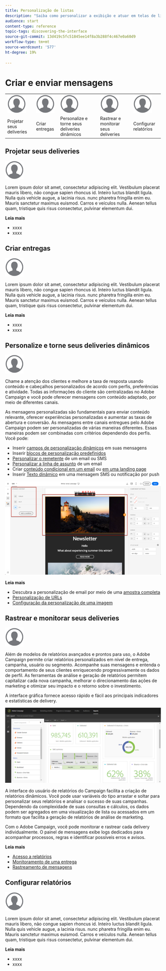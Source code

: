 ```yaml
---
title: Personalização de listas
description: "Saiba como personalizar a exibição e atuar em telas de lista no Adobe Campaign Standard:classificando, filtrando, excluindo ou duplicando elementos. Lista os elementos de exibição das telas de um ou vários recursos fornecidos."
audience: start
content-type: reference
topic-tags: discovering-the-interface
source-git-commit: 13d419c5fc51845ee14f8a3b288f4c467e0a60d9
workflow-type: tm+mt
source-wordcount: '577'
ht-degree: 19%

---
```



# Criar e enviar mensagens

<table>
<tr>
    <td valign="top">
        <a href="../../start/using/work-with-audiences.md"><img width="60px" alt="condições" src="assets/icon_profile.svg"/></a>
    </td>
    <td valign="top">
        <a href="../../api/using/creating-a-service.md"><img width="60px" alt="condições" src="assets/icon_profile.svg"/></a>
    </td>
    <td valign="top">
        <a href="../../api/using/interacting-with-custom-resources.md"><img width="60px" alt="condições" src="assets/icon_profile.svg"/></a>
    </td>
    <td valign="top">
        <a href="../../api/using/interacting-with-marketing-history.md"><img width="60px" alt="condições" src="assets/icon_profile.svg"/></a>
    </td>
    <td valign="top">
        <a href="../../api/using/interacting-with-marketing-history.md"><img width="60px" alt="condições" src="assets/icon_profile.svg"/></a>
    </td>
</tr>
<tr>
<td>Projetar seus deliveries</td>
<td>Criar entregas</td>
<td>Personalize e torne seus deliveries dinâmicos</td>
<td>Rastrear e monitorar seus deliveries</td>
<td>Configurar relatórios</td>
</tr>
</table>

## Projetar seus deliveries

<img width="60px" alt="condições" src="assets/icon_profile.svg"/>

Lorem ipsum dolor sit amet, consectetur adipiscing elit. Vestibulum placerat mauris libero, não congue sapien rhoncus id. Inteiro luctus blandit ligula. Nulla quis vehicle augue, a lacinia risus. nunc pharetra fringilla enim eu. Mauris sanctetur maximus euismod. Carros e veículos nulla. Aenean tellus quam, tristique quis risus consectetur, pulvinar elementum dui.

**Leia mais**

* xxxx
* xxxx

## Criar entregas

<img width="60px" alt="condições" src="assets/icon_profile.svg"/>

Lorem ipsum dolor sit amet, consectetur adipiscing elit. Vestibulum placerat mauris libero, não congue sapien rhoncus id. Inteiro luctus blandit ligula. Nulla quis vehicle augue, a lacinia risus. nunc pharetra fringilla enim eu. Mauris sanctetur maximus euismod. Carros e veículos nulla. Aenean tellus quam, tristique quis risus consectetur, pulvinar elementum dui.

**Leia mais**

* xxxx
* xxxx

## Personalize e torne seus deliveries dinâmicos

<img width="60px" alt="condições" src="assets/icon_profile.svg"/>

Chame a atenção dos clientes e melhore a taxa de resposta usando conteúdo e cabeçalhos personalizados de acordo com perfis, preferências e atividade. Todas as informações do cliente são centralizadas no Adobe Campaign e você pode oferecer mensagens com conteúdo adaptado, por meio de diferentes canais.

As mensagens personalizadas são fundamentais para enviar conteúdo relevante, oferecer experiências personalizadas e aumentar as taxas de abertura e conversão. As mensagens entre canais entregues pelo Adobe Campaign podem ser personalizadas de várias maneiras diferentes. Essas maneiras podem ser combinadas com critérios dependendo dos perfis. Você pode:

* Inserir [campos de personalização dinâmicos](../../designing/using/personalization.md#inserting-a-personalization-field) em suas mensagens
* Inserir [blocos de personalização predefinidos](../../designing/using/personalization.md#adding-a-content-block)
* [Personalizar o remetente](../../designing/using/subject-line.md) de um email ou SMS
* [Personalizar a linha de assunto](../../designing/using/subject-line.md) de um email
* Criar [conteúdo condicional em um email](../../designing/using/personalization.md#defining-dynamic-content-in-an-email) ou [em uma landing page](../../channels/using/designing-a-landing-page.md#defining-dynamic-content-in-a-landing-page)
* Inserir [Texto dinâmico](../../channels/using/defining-dynamic-text.md) em uma mensagem SMS ou notificação por push

![](assets/delivery_content_43.png)

**Leia mais**

* Descubra a personalização de email por meio de uma [amostra completa](../../designing/using/personalization.md#example-email-personalization)
* [Personalização de URLs](../../designing/using/personalization.md#personalizing-urls)
* [Configuração da personalização de uma imagem](../../designing/using/personalization.md#personalizing-an-image-source)

## Rastrear e monitorar seus deliveries

<img width="60px" alt="condições" src="assets/icon_profile.svg"/>

Além de modelos de relatórios avançados e prontos para uso, o Adobe Campaign permite criar relatórios personalizados em nível de entrega, campanha, usuário ou segmento. Acompanhe suas mensagens e entenda o comportamento de seus clientes enriquecendo progressivamente os dados de perfil. As ferramentas de análise e geração de relatórios permitem capitalizar cada nova campanha, melhorar o direcionamento das ações de marketing e otimizar seu impacto e o retorno sobre o investimento.

A interface gráfica fornece acesso rápido e fácil aos principais indicadores e estatísticas de delivery.

![](assets/dynamic_report_intro.png)

A interface do usuário de relatórios do Campaign facilita a criação de relatórios dinâmicos. Você pode usar variáveis do tipo arrastar e soltar para personalizar seus relatórios e analisar o sucesso de suas campanhas. Dependendo da complexidade de suas consultas e cálculos, os dados podem ser agregados em uma visualização de lista ou acessados em um formato que facilita a geração de relatórios de análise de marketing.

Com o Adobe Campaign, você pode monitorar e rastrear cada delivery individualmente. O painel de mensagens exibe logs dedicados para acompanhar processos, regras e identificar possíveis erros e avisos.


**Leia mais**

* [Acesso a relatórios](../../reporting/using/about-dynamic-reports.md)
* [Monitoramento de uma entrega](../../sending/using/monitoring-a-delivery.md)
* [Rastreamento de mensagens](../../sending/using/tracking-messages.md)

## Configurar relatórios

<img width="60px" alt="condições" src="assets/icon_profile.svg"/>

Lorem ipsum dolor sit amet, consectetur adipiscing elit. Vestibulum placerat mauris libero, não congue sapien rhoncus id. Inteiro luctus blandit ligula. Nulla quis vehicle augue, a lacinia risus. nunc pharetra fringilla enim eu. Mauris sanctetur maximus euismod. Carros e veículos nulla. Aenean tellus quam, tristique quis risus consectetur, pulvinar elementum dui.

**Leia mais**

* xxxx
* xxxx
